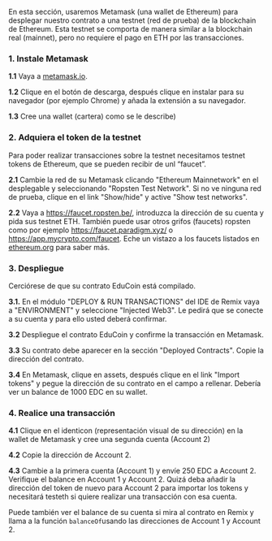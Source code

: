 En esta sección, usaremos Metamask (una wallet de Ethereum) para desplegar nuestro contrato a una testnet (red de prueba) de la blockchain de Ethereum. Esta testnet se comporta de manera similar a la blockchain real (mainnet), pero no requiere el pago en ETH por las transacciones.  

### 1. Instale Metamask
**1.1** Vaya a  <a href="https://metamask.io/" target="_blank">metamask.io</a>.

**1.2** Clique en el botón de descarga, después clique en instalar para su navegador (por ejemplo Chrome) y añada la extensión a su navegador. 

**1.3** Cree una wallet (cartera) como se le describe)

### 2. Adquiera el token de la testnet

Para poder realizar transacciones sobre la testnet necesitamos testnet tokens de Ethereum, que se pueden recibir de unl “faucet”. 

**2.1** Cambie la red de su Metamask clicando "Ethereum Mainnetwork"  en el desplegable y seleccionando "Ropsten Test Network". Si no ve ninguna red de prueba, clique en el link "Show/hide"  y active  "Show test networks".

**2.2** Vaya a  <a href="https://faucet.ropsten.be/" target="_blank">https://faucet.ropsten.be/</a>, introduzca la dirección de su cuenta y pida sus testnet ETH. También puede usar otros grifos (faucets) ropsten como por ejemplo <a href="https://faucet.paradigm.xyz/" target="_blank">https://faucet.paradigm.xyz/</a> o <a href="https://app.mycrypto.com/faucet" target="_blank">https://app.mycrypto.com/faucet</a>. 
Eche un vistazo a los faucets listados en <a href="https://ethereum.org/en/developers/docs/networks/#testnet-faucets" target="_blank">ethereum.org</a> para saber más.

### 3. Despliegue 
Cerciórese de que su contrato EduCoin está compilado. 

**3.1.** En el módulo  "DEPLOY & RUN TRANSACTIONS" del IDE de Remix vaya a "ENVIRONMENT" y  seleccione  "Injected Web3". Le pedirá que se conecte a su cuenta y para ello usted deberá confirmar. 

**3.2** Despliegue el contrato EduCoin y confirme la transacción en Metamask. 

**3.3** Su contrato debe aparecer en la sección "Deployed Contracts". Copie la dirección del contrato. 

**3.4** En Metamask, clique en assets, después clique en el link "Import tokens" y pegue la dirección de su contrato en el campo a rellenar. 
Debería ver un balance de 1000 EDC en su wallet. 

### 4. Realice una transacción
**4.1** Clique en el identicon (representación visual de su dirección) en la wallet de Metamask y cree una segunda cuenta (Account 2)

**4.2** Copie la dirección de Account 2.

**4.3** Cambie a la primera cuenta  (Account 1) y envíe 250 EDC a Account 2. Verifique el balance en Account 1 y Account 2. Quizá deba añadir la dirección del token de nuevo para 
Account 2 para importar los tokens y necesitará testeth si quiere realizar una transacción con esa cuenta. 

Puede también ver el balance de su cuenta si mira al contrato en Remix y llama a la función `balanceOf`usando las direcciones de Account 1 y Account 2.

